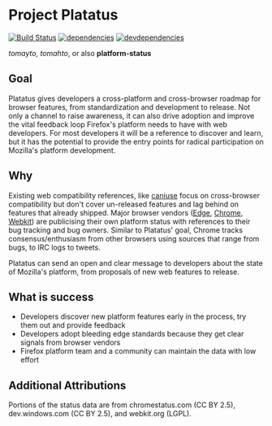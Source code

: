 # Project Platatus

[![Build Status](https://img.shields.io/travis/mozilla/platatus.svg?branch=master)](https://travis-ci.org/mozilla/platatus)
[![dependencies](https://img.shields.io/david/mozilla/platatus.svg)](https://david-dm.org/mozilla/platatus)
[![devdependencies](https://img.shields.io/david/dev/mozilla/platatus.svg)](https://david-dm.org/mozilla/platatus#info=devDependencies)

*tomayto, tomahto*, or also **platform-status**

## Goal

Platatus gives developers a cross-platform and cross-browser roadmap for browser features, from standardization and development to release. Not only a channel to raise awareness, it can also drive adoption and improve the vital feedback loop Firefox's platform needs to have with web developers. For most developers it will be a reference to discover and learn, but it has the potential to provide the entry points for radical participation on Mozilla's platform development.

## Why

Existing web compatibility references, like [caniuse](http://caniuse.com/) focus on cross-browser compatibility but don't cover un-released features and lag behind on features that already shipped. Major browser vendors ([Edge](https://dev.windows.com/en-us/microsoft-edge/platform/status/), [Chrome](https://www.chromestatus.com/features), [Webkit](https://www.webkit.org/status.html)) are publicising their own platform status with references to their bug tracking and bug owners. Similar to Platatus' goal, Chrome tracks consensus/enthusiasm from other browsers using sources that range from bugs, to IRC logs to tweets.

Platatus can send an open and clear message to developers about the state of Mozilla's platform, from proposals of new web features to release.

## What is success

- Developers discover new platform features early in the process, try them out and provide feedback
- Developers adopt bleeding edge standards because they get clear signals from browser vendors
- Firefox platform team and a community can maintain the data with low effort

## Additional Attributions

Portions of the status data are from chromestatus.com (CC BY 2.5), dev.windows.com (CC BY 2.5), and webkit.org (LGPL).
